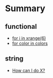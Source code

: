 # Summary

## functional

* [for i in xrange(6)](functional/001.md)
* [for color in colors](functional/002.md)

## string

* [How can I do X?](second-question.md)